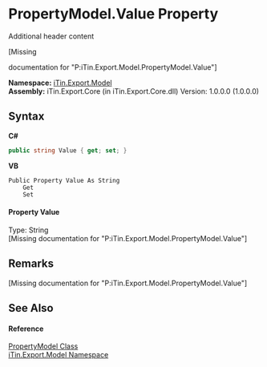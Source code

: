 # PropertyModel.Value Property 
Additional header content 

\[Missing <summary> documentation for "P:iTin.Export.Model.PropertyModel.Value"\]

**Namespace:**&nbsp;<a href="ef57ffcc-e95e-b212-5a46-9aa6f5a3511f">iTin.Export.Model</a><br />**Assembly:**&nbsp;iTin.Export.Core (in iTin.Export.Core.dll) Version: 1.0.0.0 (1.0.0.0)

## Syntax

**C#**<br />
``` C#
public string Value { get; set; }
```

**VB**<br />
``` VB
Public Property Value As String
	Get
	Set
```


#### Property Value
Type: String<br />\[Missing <value> documentation for "P:iTin.Export.Model.PropertyModel.Value"\]

## Remarks
\[Missing <remarks> documentation for "P:iTin.Export.Model.PropertyModel.Value"\]

## See Also


#### Reference
<a href="ea642bed-24ba-ed0b-e981-9c4e7b2cde82">PropertyModel Class</a><br /><a href="ef57ffcc-e95e-b212-5a46-9aa6f5a3511f">iTin.Export.Model Namespace</a><br />
